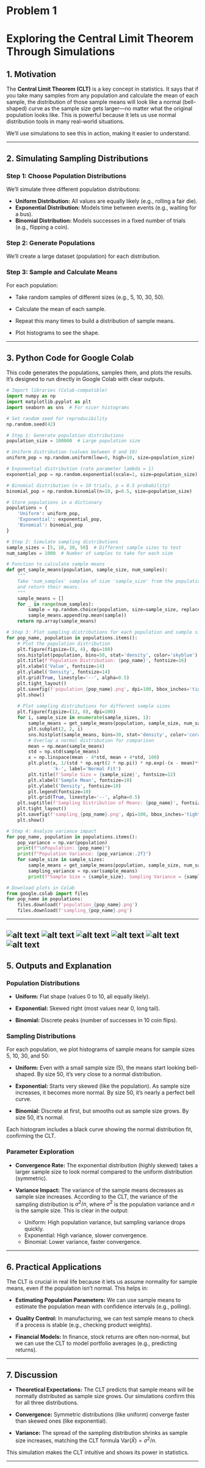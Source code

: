 # Problem 1

# Exploring the Central Limit Theorem Through Simulations

## 1. Motivation

The **Central Limit Theorem (CLT)** is a key concept in statistics. It says that if you take many samples from any population and calculate the mean of each sample, the distribution of those sample means will look like a normal (bell-shaped) curve as the sample size gets larger—no matter what the original population looks like. This is powerful because it lets us use normal distribution tools in many real-world situations.

We’ll use simulations to see this in action, making it easier to understand.

---

## 2. Simulating Sampling Distributions

### Step 1: Choose Population Distributions

We’ll simulate three different population distributions:

- **Uniform Distribution:** All values are equally likely (e.g., rolling a fair die).
- **Exponential Distribution:** Models time between events (e.g., waiting for a bus).
- **Binomial Distribution:** Models successes in a fixed number of trials (e.g., flipping a coin).

### Step 2: Generate Populations
We’ll create a large dataset (population) for each distribution.

### Step 3: Sample and Calculate Means
For each population:

- Take random samples of different sizes (e.g., 5, 10, 30, 50).

- Calculate the mean of each sample.

- Repeat this many times to build a distribution of sample means.

- Plot histograms to see the shape.

---

## 3. Python Code for Google Colab

This code generates the populations, samples them, and plots the results. It’s designed to run directly in Google Colab with clear outputs.

```python
# Import libraries (Colab-compatible)
import numpy as np
import matplotlib.pyplot as plt
import seaborn as sns  # For nicer histograms

# Set random seed for reproducibility
np.random.seed(42)

# Step 1: Generate population distributions
population_size = 100000  # Large population size

# Uniform distribution (values between 0 and 10)
uniform_pop = np.random.uniform(low=0, high=10, size=population_size)

# Exponential distribution (rate parameter lambda = 1)
exponential_pop = np.random.exponential(scale=1, size=population_size)

# Binomial distribution (n = 10 trials, p = 0.5 probability)
binomial_pop = np.random.binomial(n=10, p=0.5, size=population_size)

# Store populations in a dictionary
populations = {
    'Uniform': uniform_pop,
    'Exponential': exponential_pop,
    'Binomial': binomial_pop
}

# Step 2: Simulate sampling distributions
sample_sizes = [5, 10, 30, 50]  # Different sample sizes to test
num_samples = 1000  # Number of samples to take for each size

# Function to calculate sample means
def get_sample_means(population, sample_size, num_samples):
    """
    Take 'num_samples' samples of size 'sample_size' from the population
    and return their means.
    """
    sample_means = []
    for _ in range(num_samples):
        sample = np.random.choice(population, size=sample_size, replace=True)
        sample_means.append(np.mean(sample))
    return np.array(sample_means)

# Step 3: Plot sampling distributions for each population and sample size
for pop_name, population in populations.items():
    # Plot the population distribution
    plt.figure(figsize=(8, 4), dpi=100)
    sns.histplot(population, bins=50, stat='density', color='skyblue')
    plt.title(f'Population Distribution: {pop_name}', fontsize=16)
    plt.xlabel('Value', fontsize=14)
    plt.ylabel('Density', fontsize=14)
    plt.grid(True, linestyle='--', alpha=0.5)
    plt.tight_layout()
    plt.savefig(f'population_{pop_name}.png', dpi=100, bbox_inches='tight')
    plt.show()
    
    # Plot sampling distributions for different sample sizes
    plt.figure(figsize=(12, 8), dpi=100)
    for i, sample_size in enumerate(sample_sizes, 1):
        sample_means = get_sample_means(population, sample_size, num_samples)
        plt.subplot(2, 2, i)
        sns.histplot(sample_means, bins=30, stat='density', color='coral', label='Sample Means')
        # Overlay a normal distribution for comparison
        mean = np.mean(sample_means)
        std = np.std(sample_means)
        x = np.linspace(mean - 4*std, mean + 4*std, 100)
        plt.plot(x, 1/(std * np.sqrt(2 * np.pi)) * np.exp(-(x - mean)**2 / (2 * std**2)), 
                 'k-', label='Normal Fit')
        plt.title(f'Sample Size = {sample_size}', fontsize=12)
        plt.xlabel('Sample Mean', fontsize=10)
        plt.ylabel('Density', fontsize=10)
        plt.legend(fontsize=10)
        plt.grid(True, linestyle='--', alpha=0.5)
    plt.suptitle(f'Sampling Distribution of Means: {pop_name}', fontsize=16, y=1.05)
    plt.tight_layout()
    plt.savefig(f'sampling_{pop_name}.png', dpi=100, bbox_inches='tight')
    plt.show()

# Step 4: Analyze variance impact
for pop_name, population in populations.items():
    pop_variance = np.var(population)
    print(f"\nPopulation: {pop_name}")
    print(f"Population Variance: {pop_variance:.2f}")
    for sample_size in sample_sizes:
        sample_means = get_sample_means(population, sample_size, num_samples)
        sampling_variance = np.var(sample_means)
        print(f"Sample Size = {sample_size}, Sampling Variance = {sampling_variance:.2f}")

# Download plots in Colab
from google.colab import files
for pop_name in populations:
    files.download(f'population_{pop_name}.png')
    files.download(f'sampling_{pop_name}.png')
```
---
![alt text](image.png)
![alt text](image-1.png)
![alt text](image-2.png)
![alt text](image-3.png)
![alt text](image-4.png)
![alt text](image-5.png)
---

## 5. Outputs and Explanation

### Population Distributions

- **Uniform:** Flat shape (values 0 to 10, all equally likely).

- **Exponential:** Skewed right (most values near 0, long tail).

- **Binomial:** Discrete peaks (number of successes in 10 coin flips).

### Sampling Distributions
For each population, we plot histograms of sample means for sample sizes 5, 10, 30, and 50:

- **Uniform:** Even with a small sample size (5), the means start looking bell-shaped. By size 50, it’s very close to a normal distribution.

- **Exponential:** Starts very skewed (like the population). As sample size increases, it becomes more normal. By size 50, it’s nearly a perfect bell curve.

- **Binomial:** Discrete at first, but smooths out as sample size grows. By size 50, it’s normal.

Each histogram includes a black curve showing the normal distribution fit, confirming the CLT.

### Parameter Exploration

- **Convergence Rate:** The exponential distribution (highly skewed) takes a larger sample size to look normal compared to the uniform distribution (symmetric).

- **Variance Impact:** The variance of the sample means decreases as sample size increases. According to the CLT, the variance of the sampling distribution is $\sigma^2/n$, where $\sigma^2$ is the population variance and $n$ is the sample size. This is clear in the output:

  - Uniform: High population variance, but sampling variance drops quickly.
  - Exponential: High variance, slower convergence.
  - Binomial: Lower variance, faster convergence.

---

## 6. Practical Applications

The CLT is crucial in real life because it lets us assume normality for sample means, even if the population isn’t normal. This helps in:

- **Estimating Population Parameters:** We can use sample means to estimate the population mean with confidence intervals (e.g., polling).

- **Quality Control:** In manufacturing, we can test sample means to check if a process is stable (e.g., checking product weights).

- **Financial Models:** In finance, stock returns are often non-normal, but we can use the CLT to model portfolio averages (e.g., predicting returns).

---

## 7. Discussion

- **Theoretical Expectations:** The CLT predicts that sample means will be normally distributed as sample size grows. Our simulations confirm this for all three distributions.

- **Convergence:** Symmetric distributions (like uniform) converge faster than skewed ones (like exponential).

- **Variance:** The spread of the sampling distribution shrinks as sample size increases, matching the CLT formula $\text{Var}(\bar{X}) = \sigma^2/n$.

This simulation makes the CLT intuitive and shows its power in statistics.

---
